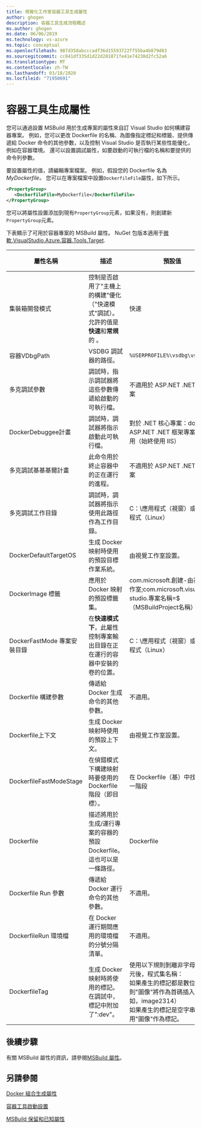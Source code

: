 ```yaml
---
title: 視覺化工作室容器工具生成屬性
author: ghogen
description: 容器工具生成流程概述
ms.author: ghogen
ms.date: 06/06/2019
ms.technology: vs-azure
ms.topic: conceptual
ms.openlocfilehash: 987d358abcccadf36d15593722ff55ba4b879d03
ms.sourcegitcommit: cc841df335d1d22d281871fe41e74238d2fc52a6
ms.translationtype: MT
ms.contentlocale: zh-TW
ms.lasthandoff: 03/18/2020
ms.locfileid: "71950691"
---
```

# <a name="container-tools-build-properties"></a>容器工具生成屬性

您可以通過設置 MSBuild 用於生成專案的屬性來自訂 Visual Studio 如何構建容器專案。 例如，您可以更改 Dockerfile 的名稱、為圖像指定標記和標籤、提供傳遞給 Docker 命令的其他參數，以及控制 Visual Studio 是否執行某些性能優化，例如在容器環境。 還可以設置調試屬性，如要啟動的可執行檔的名稱和要提供的命令列參數。

要設置屬性的值，請編輯專案檔案。 例如，假設您的 Dockerfile 名為*MyDockerfile。* 您可以在專案檔案中設置`DockerfileFile`屬性，如下所示。

```xml
<PropertyGroup>
   <DockerfileFile>MyDockerfile</DockerfileFile>
</PropertyGroup>
```

您可以將屬性設置添加到現有`PropertyGroup`元素，如果沒有，則創建新`PropertyGroup`元素。

下表顯示了可用於容器專案的 MSBuild 屬性。 NuGet 包版本適用于[微軟.VisualStudio.Azure.容器.Tools.Target](https://www.nuget.org/packages/Microsoft.VisualStudio.Azure.Containers.Tools.Targets/).

| 屬性名稱 | 描述 | 預設值  | NuGet 套件版本|
|---------------|-------------|----------------|----------------------|
| 集裝箱開發模式 | 控制是否啟用了"主機上的構建"優化（"快速模式"調試）。  允許的值是**快速**和**常規**的 。 | 快速 |1.0.1872750 或更新|
| 容器VDbgPath | VSDBG 調試器的路徑。 | `%USERPROFILE%\vsdbg\vs2017u5` |1.0.1985401 或更新|
| 多克調試參數 | 調試時，指示調試器將這些參數傳遞給啟動的可執行檔。 | 不適用於 ASP.NET .NET 框架專案 |1.7.8 或更新|
| DockerDebuggee計畫 | 調試時，調試器將指示啟動此可執行檔。 | 對於 .NET 核心專案：dotnet，ASP.NET .NET 框架專案：不適用（始終使用 IIS） |1.7.8 或更新|
| 多克調試基基基爾計畫 | 此命令用於終止容器中的正在運行的進程。 | 不適用於 ASP.NET .NET 框架專案 |1.7.8 或更新|
| 多克調試工作目錄 | 調試時，調試器將指示使用此路徑作為工作目錄。 | C：\應用程式（視窗）或/應用程式（Linux） |1.7.8 或更新|
| DockerDefaultTargetOS | 生成 Docker 映射時使用的預設目標作業系統。 | 由視覺工作室設置。 |1.0.1985401 或更新|
| DockerImage 標籤 | 應用於 Docker 映射的預設標籤集。 | com.microsoft.創建-由視覺工作室;com.microsoft.visual-studio.專案名稱=$（MSBuildProject名稱） |1.5.4 或更新|
| DockerFastMode 專案安裝目錄|在**快速模式下**，此屬性控制專案輸出目錄在正在運行的容器中安裝的卷的位置。|C：\應用程式（視窗）或/應用程式（Linux）|1.9.2 或更新|
| Dockerfile 構建參數 | 傳遞給 Docker 生成命令的其他參數。 | 不適用。 |1.0.1872750 或更新|
| Dockerfile上下文 | 生成 Docker 映射時使用的預設上下文。 | 由視覺工作室設置。 |1.0.1872750 或更新|
| DockerfileFastModeStage | 在偵錯模式下構建映射時要使用的 Dockerfile 階段（即目標）。 | 在 Dockerfile（基）中找到的第一階段 |
| Dockerfile | 描述將用於生成/運行專案的容器的預設 Dockerfile。 這也可以是一條路徑。 | Dockerfile |1.0.1872750 或更新|
| Dockerfile Run 參數 | 傳遞給 Docker 運行命令的其他參數。 | 不適用。 |1.0.1872750 或更新|
| DockerfileRun 環境檔 | 在 Docker 運行期間應用的環境檔的分號分隔清單。 | 不適用。 |1.0.1872750 或更新|
| DockerfileTag | 生成 Docker 映射時將使用的標記。 在調試中，標記中附加了":dev"。 | 使用以下規則剝離非字母數位字元後，程式集名稱： <br/> 如果產生的標記都是數位的，則"圖像"將作為首碼插入（例如，image2314） <br/> 如果產生的標記是空字串，則使用"圖像"作為標記。 |1.0.1872750 或更新|

## <a name="next-steps"></a>後續步驟

有關 MSBuild 屬性的資訊，請參閱[MSBuild 屬性](../msbuild/msbuild-properties.md)。

## <a name="see-also"></a>另請參閱

[Docker 組合生成屬性](docker-compose-properties.md)

[容器工具啟動設置](container-launch-settings.md)

[MSBuild 保留和已知屬性](../msbuild/msbuild-reserved-and-well-known-properties.md)
